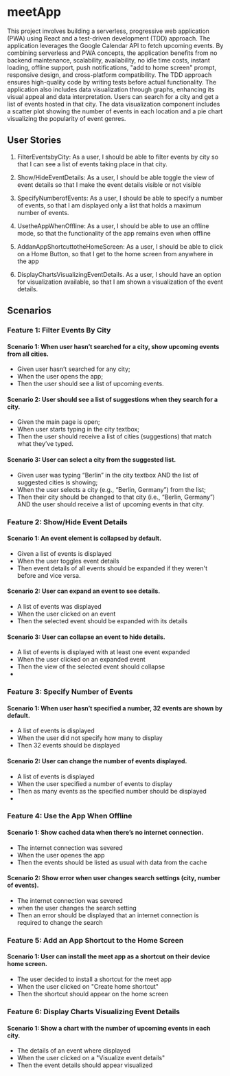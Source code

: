 # meetApp
 
This project involves building a serverless, progressive web application (PWA) using React and a test-driven development (TDD) approach. The application leverages the Google Calendar API to fetch upcoming events. By combining serverless and PWA concepts, the application benefits from no backend maintenance, scalability, availability, no idle time costs, instant loading, offline support, push notifications, "add to home screen" prompt, responsive design, and cross-platform compatibility. The TDD approach ensures high-quality code by writing tests before actual functionality. The application also includes data visualization through graphs, enhancing its visual appeal and data interpretation. Users can search for a city and get a list of events hosted in that city. The data visualization component includes a scatter plot showing the number of events in each location and a pie chart visualizing the popularity of event genres.

## User Stories

1. FilterEventsbyCity: As a user, I should be able to filter events by city so that I can see a list of events taking place in that city.

2. Show/HideEventDetails: As a user, I should be able toggle the view of event details so that I make the event details visible or not visible

3. SpecifyNumberofEvents: As a user, I should be able to specify a number of events, so that I am displayed only a list that holds a maximum number of events.

4. UsetheAppWhenOffline: As a user, I should be able to use an offline mode, so that the functionality of the app remains even when offline

5. AddanAppShortcuttotheHomeScreen: As a user, I should be able to click on a Home Button, so that I get to the home screen from anywhere in the app

6. DisplayChartsVisualizingEventDetails. As a user, I should have an option for visualization available, so that I am shown a visualization of the event details.

## Scenarios

### Feature 1: Filter Events By City
#### Scenario 1: When user hasn’t searched for a city, show upcoming events from all cities.
- Given user hasn’t searched for any city;
- When the user opens the app;
- Then the user should see a list of upcoming events.
#### Scenario 2: User should see a list of suggestions when they search for a city.
- Given the main page is open;
- When user starts typing in the city textbox;
- Then the user should receive a list of cities (suggestions) that match what they’ve typed.
#### Scenario 3: User can select a city from the suggested list.
- Given user was typing “Berlin” in the city textbox AND the list of suggested cities is showing;
- When the user selects a city (e.g., “Berlin, Germany”) from the list;
- Then their city should be changed to that city (i.e., “Berlin, Germany”) AND the user should receive a list of upcoming events in that city.
  
### Feature 2: Show/Hide Event Details
#### Scenario 1: An event element is collapsed by default.
- Given a list of events is displayed
- When the user toggles event details
- Then event details of all events should be expanded if they weren't before and vice versa.
#### Scenario 2: User can expand an event to see details.
- A list of events was displayed
- When the user clicked on an event
- Then the selected event should be expanded with its details
#### Scenario 3: User can collapse an event to hide details.
- A list of events is displayed with at least one event expanded
- When the user clicked on an expanded event
- Then the view of the selected event should collapse
- 
### Feature 3: Specify Number of Events
#### Scenario 1: When user hasn’t specified a number, 32 events are shown by default.
- A list of events is displayed
- When the user did not specify how many to display
- Then 32 events should be displayed
#### Scenario 2: User can change the number of events displayed.
- A list of events is displayed
- When the user specified a number of events to display
- Then as many events as the specified number should be displayed
- 
### Feature 4: Use the App When Offline
#### Scenario 1: Show cached data when there’s no internet connection.
- The internet connection was severed
- When the user openes the app
- Then the events should be listed as usual with data from the cache
#### Scenario 2: Show error when user changes search settings (city, number of events).
- The internet connection was severed
- when the user changes the search setting
- Then an error should be displayed that an internet connection is required to change the search

### Feature 5: Add an App Shortcut to the Home Screen
#### Scenario 1: User can install the meet app as a shortcut on their device home screen.
- The user decided to install a shortcut for the meet app
- When the user clicked on "Create home shortcut"
- Then the shortcut should appear on the home screen

### Feature 6: Display Charts Visualizing Event Details
#### Scenario 1: Show a chart with the number of upcoming events in each city.
- The details of an event where displayed
- When the user clicked on a "Visualize event details"
- Then the event details should appear visualized
